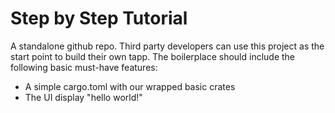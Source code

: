 # Step by Step Tutorial

A standalone github repo. Third party developers can use this project as the start point to build their own tapp. The boilerplace should include the following basic must-have features:

* A simple cargo.toml with our wrapped basic crates
* The UI display "hello world!"
